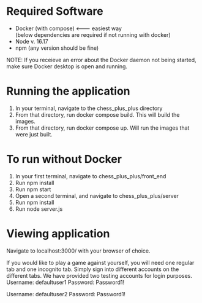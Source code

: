 # Required Software
- Docker (with compose) <--- easiest way
<br />(below dependencies are required if not running with docker) <br />
- Node v. 16.17
- npm (any version should be fine)

NOTE: If you receieve an error about the Docker daemon not being started, make sure Docker desktop is open and running.

# Running the application
1. In your terminal, navigate to the chess_plus_plus directory
2. From that directory, run docker compose build. This will build the images.
3. From that directory, run docker compose up. Will run the images that were just built.

# To run without Docker
1. In your first terminal, navigate to chess_plus_plus/front_end
2. Run npm install
3. Run npm start
4. Open a second terminal, and navigate to chess_plus_plus/server
5. Run npm install
6. Run node server.js

# Viewing application  
Navigate to localhost:3000/ with your browser of choice.

If you would like to play a game against yourself, you will need one regular tab and one incognito tab.
Simply sign into different accounts on the different tabs.
We have provided two testing accounts for login purposes. <br />
Username: defaultuser1
Password: Password1!

Username: defaultuser2
Password: Password1!
